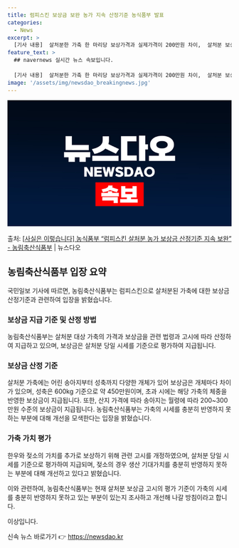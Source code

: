 ```yaml
---
title: 럼피스킨 보상금 보완 농가 지속 산정기준 농식품부 발표
categories:
  - News
excerpt: >
  [기사 내용]  살처분한 가축 한 마리당 보상가격과 실제가격이 200만원 차이,  살처분 보상금 지급요령 중…
feature_text: >
  ## navernews 실시간 뉴스 속보입니다.

  [기사 내용]  살처분한 가축 한 마리당 보상가격과 실제가격이 200만원 차이,  살처분 보상금 지급요령 중…
image: '/assets/img/newsdao_breakingnews.jpg'
---
```


![뉴스다오 속보](/assets/img/newsdao_breakingnews.jpg)

<p>출처: <a href="https://newsdao.kr/3247" rel="dofollow">[사실은 이렇습니다] 농식품부 “럼피스킨 살처분 농가 보상금 산정기준 지속 보완” - 농림축산식품부</a> | 뉴스다오</p>

<h2 data-ke-size="size26">농림축산식품부 입장 요약</h2>
국민일보 기사에 따르면, 농림축산식품부는 럼피스킨으로 살처분된 가축에 대한 보상금 산정기준과 관련하여 입장을 밝혔습니다.

<h3>보상금 지급 기준 및 산정 방법</h3>
<p data-ke-size="size16">농림축산식품부는 살처분 대상 가축의 가격과 보상금을 관련 법령과 고시에 따라 산정하여 지급하고 있으며, 보상금은 살처분 당일 시세를 기준으로 평가하여 지급됩니다.</p>

<h3>보상금 산정 기준</h3>
<p data-ke-size="size16">살처분 가축에는 어린 송아지부터 성축까지 다양한 개체가 있어 보상금은 개체마다 차이가 있으며, 성축은 600kg 기준으로 약 450만원이며, 초과 시에는 해당 가축의 체중을 반영한 보상금이 지급됩니다. 또한, 산지 가격에 따라 송아지는 월령에 따라 200~300만원 수준의 보상금이 지급됩니다. 농림축산식품부는 가축의 시세를 충분히 반영하지 못하는 부분에 대해 개선을 모색한다는 입장을 밝혔습니다.</p>

<h3>가축 가치 평가</h3>
<p data-ke-size="size16">한우와 젖소의 가치를 추가로 보상하기 위해 관련 고시를 개정하였으며, 살처분 당일 시세를 기준으로 평가하여 지급되며, 젖소의 경우 생산 기대가치를 충분히 반영하지 못하는 부분에 대해 개선하고 있다고 밝혔습니다.</p>

이와 관련하여, 농림축산식품부는 현재 살처분 보상금 고시의 평가 기준이 가축의 시세를 충분히 반영하지 못하고 있는 부분이 있는지 조사하고 개선해 나갈 방침이라고 합니다.

이상입니다. 

신속 뉴스 바로가기 👉 <a href="https://newsdao.kr" rel="dofollow">https://newsdao.kr</a>


